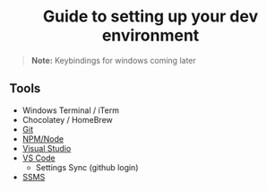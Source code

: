 <div align="center">
  
# Guide to setting up your dev environment
</div>

> **Note:** Keybindings for windows coming later

## Tools
- Windows Terminal / iTerm
- Chocolatey / HomeBrew
- [Git](https://git-scm.com/downloads)
- [NPM/Node](https://nodejs.org/en/download)
- [Visual Studio](https://visualstudio.microsoft.com/downloads/)
- [VS Code](https://code.visualstudio.com/Download)
  - Settings Sync (github login)
- [SSMS](https://learn.microsoft.com/en-us/sql/ssms/download-sql-server-management-studio-ssms?view=sql-server-ver16)

